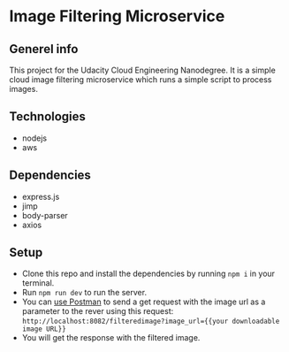 # Image Filtering Microservice

## Generel info

This project for the Udacity Cloud Engineering Nanodegree. It is a simple cloud image filtering microservice which runs a simple script to process images.

## Technologies

- nodejs
- aws

## Dependencies

- express.js
- jimp
- body-parser
- axios

## Setup

- Clone this repo and install the dependencies by running `npm i` in your terminal.
- Run `npm run dev` to run the server.
- You can [use Postman](https://www.postman.com/downloads/) to send a get request with the image url as a parameter to the rever using this request:
  `http://localhost:8082/filteredimage?image_url={{your downloadable image URL}}`
- You will get the response with the filtered image.
